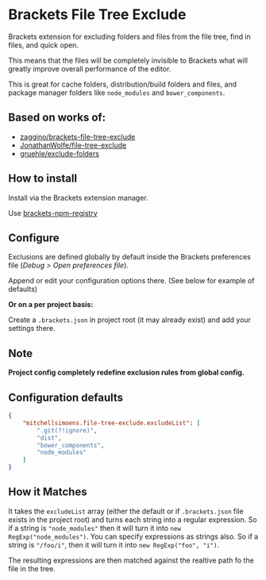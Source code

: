 # Brackets File Tree Exclude

Brackets extension for excluding folders and files from the file tree, find in files, and quick open.

This means that the files will be completely invisible to Brackets what will greatly improve overall performance of the editor.

This is great for cache folders, distribution/build folders and files, and package manager folders like `node_modules` and `bower_components`.

## Based on works of:

 - [zaggino/brackets-file-tree-exclude](https://github.com/zaggino/brackets-file-tree-exclude)
 - [JonathanWolfe/file-tree-exclude](https://github.com/JonathanWolfe/file-tree-exclude)
 - [gruehle/exclude-folders](https://github.com/gruehle/exclude-folders)

## How to install

Install via the Brackets extension manager.

Use [brackets-npm-registry](https://github.com/zaggino/brackets-npm-registry)

## Configure

Exclusions are defined globally by default inside the Brackets preferences file (_Debug > Open preferences file_).

Append or edit your configuration options there. (See below for example of defaults)

**Or on a per project basis:**

Create a `.brackets.json` in project root (it may already exist) and add your settings there.

## Note

**Project config completely redefine exclusion rules from global config.**

## Configuration defaults

```JSON
{
    "mitchellsimoens.file-tree-exclude.excludeList": [
        ".git(?!ignore)",
        "dist",
        "bower_components",
        "node_modules"
    ]
}
```

## How it Matches

It takes the `excludeList` array (either the default or if `.brackets.json` file
exists in the project root) and turns each string into a regular expression. So
if a string is `"node_modules"` then it will turn it into
`new RegExp("node_modules")`. You can specify expressions as strings also. So
if a string is `"/foo/i"`, then it will turn it into `new RegExp("foo", "i")`.

The resulting expressions are then matched against the realtive path fo the file
in the tree.
